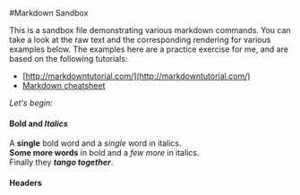 #Markdown Sandbox

This is a sandbox file demonstrating various markdown commands. 
You can take a look at the raw text and the corresponding rendering for various examples below. 
The examples here are a practice exercise for me, and are based on the following tutorials:

* [http://markdowntutorial.com/](http://markdowntutorial.com/)
* [Markdown cheatsheet](https://github.com/adam-p/markdown-here/wiki/Markdown-Cheatsheet)

_Let's begin:_

#### **Bold** and _Italics_

A **single** bold word and a _single_ word in italics.  
**Some more words** in bold and a _few more_ in italics.  
Finally they **_tango together_**.

#### Headers


